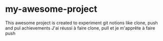 # my-awesome-project
This awesome project is created to experiment git notions like clone, push and pul
achievements
J'ai réussi à faire clone, pull et je m'apprête à faire push
